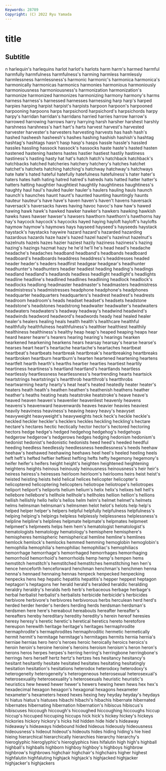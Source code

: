 ```yaml
---
Keywords: 28789
Copyright: (C) 2022 Ryu Yamada
---
```



# title

## Subtitle
n harlequin's harlequins harlot harlot's harlots harm harm's
harmed harmful harmfully harmfulness harmfulness's harming harmless harmlessly harmlessness harmlessness's
harmonic harmonic's harmonica harmonica's harmonically harmonicas harmonics harmonies harmonious harmoniously
harmoniousness harmoniousness's harmonization harmonization's harmonize harmonized harmonizes harmonizing harmony harmony's
harms harness harness's harnessed harnesses harnessing harp harp's harped harpies
harping harpist harpist's harpists harpoon harpoon's harpooned harpooning harpoons harps
harpsichord harpsichord's harpsichords harpy harpy's harridan harridan's harridans harried harries
harrow harrow's harrowed harrowing harrows harry harrying harsh harsher harshest
harshly harshness harshness's hart hart's harts harvest harvest's harvested harvester
harvester's harvesters harvesting harvests has hash hash's hashed hasheesh hasheesh's
hashes hashing hashish hashish's hashtag hashtag's hashtags hasn't hasp hasp's
hasps hassle hassle's hassled hassles hassling hassock hassock's hassocks haste
haste's hasted hasten hastened hastening hastens hastes hastier hastiest hastily
hastiness hastiness's hasting hasty hat hat's hatch hatch's hatchback hatchback's
hatchbacks hatched hatcheries hatchery hatchery's hatches hatchet hatchet's hatchets hatching
hatching's hatchway hatchway's hatchways hate hate's hated hateful hatefully hatefulness
hatefulness's hater hater's haters hates hath hating hatred hatred's hatreds
hats hatted hatter hatter's hatters hatting haughtier haughtiest haughtily haughtiness
haughtiness's haughty haul haul's hauled hauler hauler's haulers hauling hauls
haunch haunch's haunches haunt haunt's haunted haunting hauntingly haunts hauteur
hauteur's have have's haven haven's haven't havens haversack haversack's haversacks
haves having havoc havoc's haw haw's hawed hawing hawk hawk's
hawked hawker hawker's hawkers hawking hawkish hawks haws hawser hawser's
hawsers hawthorn hawthorn's hawthorns hay hay's haycock haycock's haycocks hayed
haying hayloft hayloft's haylofts haymow haymow's haymows hays hayseed hayseed's
hayseeds haystack haystack's haystacks haywire hazard hazard's hazarded hazarding hazardous
hazards haze haze's hazed hazel hazel's hazelnut hazelnut's hazelnuts hazels
hazes hazier haziest hazily haziness haziness's hazing hazing's hazings hazmat
hazy he he'd he'll he's head head's headache headache's headaches
headband headband's headbands headboard headboard's headboards headdress headdress's headdresses headed
header header's headers headfirst headgear headgear's headhunter headhunter's headhunters headier
headiest heading heading's headings headland headland's headlands headless headlight headlight's
headlights headline headline's headlined headlines headlining headlock headlock's headlocks headlong
headmaster headmaster's headmasters headmistress headmistress's headmistresses headphone headphone's headphones headquarter
headquarters headquarters's headrest headrest's headrests headroom headroom's heads headset headset's
headsets headstone headstone's headstones headstrong headwaiter headwaiter's headwaiters headwaters headwaters's
headway headway's headwind headwind's headwinds headword headword's headwords heady heal
healed healer healer's healers healing heals health health's healthcare healthful
healthfully healthfulness healthfulness's healthier healthiest healthily healthiness healthiness's healthy heap
heap's heaped heaping heaps hear heard hearer hearer's hearers hearing
hearing's hearings hearken hearkened hearkening hearkens hears hearsay hearsay's hearse
hearse's hearses heart heart's heartache heartache's heartaches heartbeat heartbeat's heartbeats
heartbreak heartbreak's heartbreaking heartbreaks heartbroken heartburn heartburn's hearten heartened heartening
heartens heartfelt hearth hearth's hearths heartier hearties heartiest heartily heartiness
heartiness's heartland heartland's heartlands heartless heartlessly heartlessness heartlessness's heartrending hearts
heartsick heartstrings heartstrings's heartthrob heartthrob's heartthrobs heartwarming hearty hearty's heat
heat's heated heatedly heater heater's heaters heath heath's heathen heathen's
heathenish heathens heather heather's heaths heating heats heatstroke heatstroke's heave
heave's heaved heaven heaven's heavenlier heavenliest heavenly heavens heavens's heavenward
heavenwards heaves heavier heavies heaviest heavily heaviness heaviness's heaving heavy
heavy's heavyset heavyweight heavyweight's heavyweights heck heck's heckle heckle's heckled
heckler heckler's hecklers heckles heckling heckling's hectare hectare's hectares hectic
hectically hector hector's hectored hectoring hectors hedge hedge's hedged hedgehog
hedgehog's hedgehogs hedgerow hedgerow's hedgerows hedges hedging hedonism hedonism's hedonist
hedonist's hedonistic hedonists heed heed's heeded heedful heeding heedless heedlessly
heedlessness heedlessness's heeds heehaw heehaw's heehawed heehawing heehaws heel heel's
heeled heeling heels heft heft's hefted heftier heftiest hefting hefts
hefty hegemony hegemony's heifer heifer's heifers height height's heighten heightened
heightening heightens heights heinous heinously heinousness heinousness's heir heir's heiress
heiress's heiresses heirloom heirloom's heirlooms heirs heist heist's heisted heisting
heists held helical helices helicopter helicopter's helicoptered helicoptering helicopters heliotrope
heliotrope's heliotropes heliport heliport's heliports helium helium's helix helix's helixes
hell hell's hellebore hellebore's hellhole hellhole's hellholes hellion hellion's hellions
hellish hellishly hello hello's hellos helm helm's helmet helmet's helmets
helms helmsman helmsman's helmsmen helot helot's helots help help's helped
helper helper's helpers helpful helpfully helpfulness helpfulness's helping helping's helpings
helpless helplessly helplessness helplessness's helpline helpline's helplines helpmate helpmate's helpmates
helpmeet helpmeet's helpmeets helps hem hem's hematologist hematologist's hematologists hematology
hematology's hemisphere hemisphere's hemispheres hemispheric hemispherical hemline hemline's hemlines hemlock
hemlock's hemlocks hemmed hemming hemoglobin hemoglobin's hemophilia hemophilia's hemophiliac hemophiliac's
hemophiliacs hemorrhage hemorrhage's hemorrhaged hemorrhages hemorrhaging hemorrhoid hemorrhoid's hemorrhoids hemp
hemp's hempen hems hemstitch hemstitch's hemstitched hemstitches hemstitching hen hen's
hence henceforth henceforward henchman henchman's henchmen henna henna's hennaed hennaing
hennas henpeck henpecked henpecking henpecks hens hep hepatic hepatitis hepatitis's
hepper heppest heptagon heptagon's heptagons her herald herald's heralded heraldic
heralding heraldry heraldry's heralds herb herb's herbaceous herbage herbage's herbal
herbalist herbalist's herbalists herbicide herbicide's herbicides herbivore herbivore's herbivores herbivorous
herbs herculean herd herd's herded herder herder's herders herding herds
herdsman herdsman's herdsmen here here's hereabout hereabouts hereafter hereafter's hereafters
hereby hereditary heredity heredity's herein hereof heresies heresy heresy's heretic
heretic's heretical heretics hereto heretofore hereupon herewith heritage heritage's heritages
hermaphrodite hermaphrodite's hermaphrodites hermaphroditic hermetic hermetically hermit hermit's hermitage hermitage's
hermitages hermits hernia hernia's herniae hernias hero hero's heroes heroic
heroically heroics heroics's heroin heroin's heroine heroine's heroins heroism heroism's
heron heron's herons heros herpes herpes's herring herring's herringbone herringbone's
herrings hers herself hertz hertz's hertzes hes hesitancy hesitancy's hesitant
hesitantly hesitate hesitated hesitates hesitating hesitatingly hesitation hesitation's hesitations heterodox
heterodoxy heterodoxy's heterogeneity heterogeneity's heterogeneous heterosexual heterosexual's heterosexuality heterosexuality's heterosexuals
heuristic heuristic's heuristics hew hewed hewer hewer's hewers hewing hewn
hews hex hex's hexadecimal hexagon hexagon's hexagonal hexagons hexameter hexameter's
hexameters hexed hexes hexing hey heyday heyday's heydays hi hiatus
hiatus's hiatuses hibachi hibachi's hibachis hibernate hibernated hibernates hibernating hibernation
hibernation's hibiscus hibiscus's hibiscuses hiccough hiccough's hiccoughed hiccoughing hiccoughs hiccup
hiccup's hiccuped hiccuping hiccups hick hick's hickey hickey's hickeys hickories
hickory hickory's hicks hid hidden hide hide's hideaway hideaway's hideaways
hidebound hided hideous hideously hideousness hideousness's hideout hideout's hideouts hides
hiding hiding's hie hied hieing hierarchical hierarchically hierarchies hierarchy hierarchy's
hieroglyphic hieroglyphic's hieroglyphics hies hifalutin high high's highball highball's highballs
highborn highboy highboy's highboys highbrow highbrow's highbrows highchair highchair's highchairs
higher highest highfalutin highfaluting highjack highjack's highjacked highjacker highjacker's highjackers

